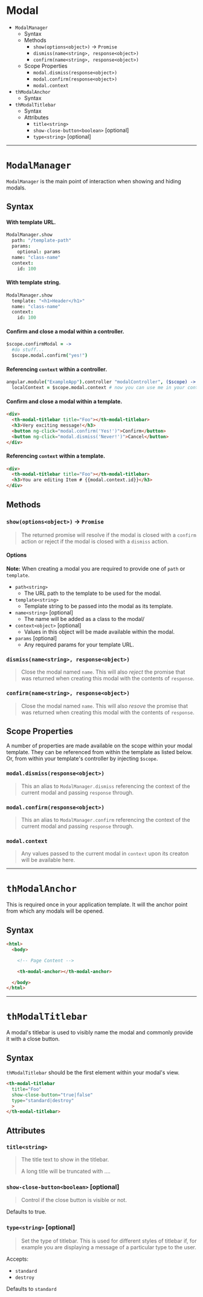 Modal
===

<!-- TOC depthFrom:1 depthTo:3 withLinks:0 updateOnSave:1 orderedList:0 -->

- `ModalManager`
  - Syntax
  - Methods
    - `show(options<object>)` → `Promise`
    - `dismiss(name<string>, response<object>)`
    - `confirm(name<string>, response<object>)`
  - Scope Properties
    - `modal.dismiss(response<object>)`
    - `modal.confirm(response<object>)`
    - `modal.context`
- `thModalAnchor`
  - Syntax
- `thModalTitlebar`
  - Syntax
  - Attributes
    - `title<string>`
    - `show-close-button<boolean>` [optional]
    - `type<string>` [optional]

<!-- /TOC -->

---

# `ModalManager`

`ModalManager` is the main point of interaction when showing and hiding modals.

## Syntax

#### With template URL.
```coffeescript
ModalManager.show
  path: "/template-path"
  params:
    optional: params
  name: "class-name"
  context:
    id: 100
```

#### With template string.
```coffeescript
ModalManager.show
  template: "<h1>Header</h1>"
  name: "class-name"
  context:
    id: 100
```

#### Confirm and close a modal within a controller.
```coffeescript
$scope.confirmModal = ->
  #do stuff...
  $scope.modal.confirm("yes!")
```

#### Referencing `context` within a controller.
```coffeescript
angular.module("ExampleApp").controller "modalController", ($scope) ->
  localContext = $scope.modal.context # now you can use me in your controller
```

#### Confirm and close a modal within a template.
```html
<div>
  <th-modal-titlebar title="Foo"></th-modal-titlebar>
  <h3>Very exciting message!</h3>
  <button ng-click="modal.confirm('Yes!')">Confirm</button>
  <button ng-click="modal.dismiss('Never!')">Cancel</button>
</div>
```

#### Referencing `context` within a template.
```html
<div>
  <th-modal-titlebar title="Foo"></th-modal-titlebar>
  <h3>You are editing Item # {{modal.context.id}}</h3>
</div>
```

## Methods

### `show(options<object>)` → `Promise`
> The returned promise will resolve if the modal is closed with a `confirm` action or reject if the
> modal is closed with a `dismiss` action.

#### Options
**Note:** When creating a modal you are required to provide one of `path` or `template`.

- `path<string>`
  - The URL path to the template to be used for the modal.
- `template<string>`
  - Template string to be passed into the modal as its template.
- `name<string>` [optional]
  - The name will be added as a class to the modal/
- `context<object>` [optional]
  - Values in this object will be made available within the modal.
- `params` [optional]
  - Any required params for your template URL.

### `dismiss(name<string>, response<object>)`
> Close the modal named `name`. This will also *reject* the promise that was returned when creating
> this modal with the contents of `response`.

### `confirm(name<string>, response<object>)`
> Close the modal named `name`. This will also *resove* the promise that was returned when creating
> this modal with the contents of `response`.

## Scope Properties
A number of properties are made available on the scope within your modal template. They can be
referenced from within the template as listed below. Or, from within your template's controller by
injecting `$scope`.

### `modal.dismiss(response<object>)`
> This an alias to `ModalManager.dismiss` referencing the context of the current modal and passing
> `response` through.

### `modal.confirm(response<object>)`
> This an alias to `ModalManager.confirm` referencing the context of the current modal and passing
> `response` through.

### `modal.context`
> Any values passed to the current modal in `context` upon its creaton will be available here.

---

# `thModalAnchor`

This is required once in your application template. It will the anchor point from which any modals
will be opened.

## Syntax

```html
<html>
  <body>

    <!-- Page Content -->

    <th-modal-anchor></th-modal-anchor>

  </body>
</html>

```

---

# `thModalTitlebar`

A modal's titlebar is used to visibly name the modal and commonly provide it with a close button.

## Syntax

`thModalTitlebar` should be the first element within your modal's view.

```html
<th-modal-titlebar
  title="Foo"
  show-close-button="true|false"
  type="standard|destroy"
  >
</th-modal-titlebar>
```

## Attributes

### `title<string>`
> The title text to show in the titlebar.
>
> A long title will be truncated with ….

### `show-close-button<boolean>` [optional]
> Control if the close button is visible or not.

Defaults to true.

### `type<string>` [optional]
> Set the type of titlebar. This is used for different styles of titlebar if, for example you are
> displaying a message of a particular type to the user.

Accepts:
  - `standard`
  - `destroy`

Defaults to `standard`
